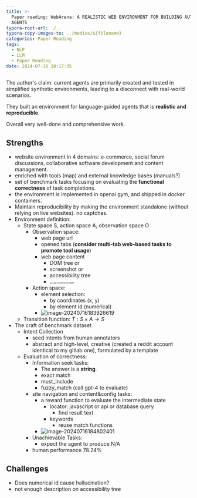 ```yaml
---
title: >-
  Paper reading: WebArena: A REALISTIC WEB ENVIRONMENT FOR BUILDING AUTONOMOUS
  AGENTS
typora-root-url: ./..
typora-copy-images-to: ../medias/${filename}
categories: Paper Reading
tags:
  - NLP
  - LLM
  - Paper Reading
date: 2024-07-16 18:17:35
---
```


The author's claim: current agents are primarily created and tested in simplified synthetic environments, leading to a disconnect with real-world scenarios.

They built an environment for language-guided agents that is **realistic and reproducible**.

Overall very well-done and comprehensive work.

## Strengths

* website environment in 4 domains: e-commerce, social forum discussions, collaborative software development and content management.
* enriched with tools (map) and external knowledge bases (manuals?)
* set of benchmark tasks focusing on evaluating the **functional correctness** of task completions.
* the environment is implemented in openai gym, and shipped in docker containers.
* Maintain reproducibility by making the environment standalone (without relying on live websites). no captchas.
* Environment definition:
  * State space S, action space A, observation space O
    * Observation space:
      * web page url
      * opened tabs (**consider multi-tab web-based tasks to promote tool usage**)
      * web page content
        * DOM tree or
        * screenshot or
        * accessibility tree
        * <img src="/medias/Paper-reading-WebArena-A-REALISTIC-WEB-ENVIRONMENT-FOR-BUILDING-AUTONOMOUS-AGENTS/image-20240716183736667.png" alt="image-20240716183736667" style="zoom: 33%;" />
    * Action space:
      * element selection:
        * by coordinates (x, y)
        * by element id (numerical)
      * ![image-20240716183926619](/medias/Paper-reading-WebArena-A-REALISTIC-WEB-ENVIRONMENT-FOR-BUILDING-AUTONOMOUS-AGENTS/image-20240716183926619.png)
  * Transition function: $T: S \times A \to S$
* The craft of benchmark dataset
  * Intent Collection
    * seed intents from human annotators
    * abstract and high-level, creative (created a reddit account identical to my gitlab one), formulated by a template
  * Evaluation of correctness:
    * Information seek tasks:
      * The answer is a **string**.
      * exact match
      * must_include
      * fuzzy_match (call gpt-4 to evaluate)
    * site navigation and content&config tasks:
      * a reward function to evaluate the intermediate state
        * locator: javascript or api or database query
          * find result text
        * keywords
          * reuse match functions
      * ![image-20240716184802401](/medias/Paper-reading-WebArena-A-REALISTIC-WEB-ENVIRONMENT-FOR-BUILDING-AUTONOMOUS-AGENTS/image-20240716184802401.png)
    * Unachievable Tasks:
      * expect the agent to produce N/A
    * human performance 78.24%



## Challenges

* Does numerical id cause hallucination?
* not enough description on accessibility tree

